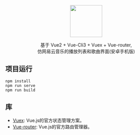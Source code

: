 <p align="center">
    <a href="https://github.com/eeewl1250/cloudmusic-vue">
        <img src="https://s2.ax1x.com/2019/03/01/kHxTzR.png" width="100">
    </a>
</p>

<p align="center">基于 Vue2 + Vue-Cli3 + Vuex + Vue-router, <br />仿网易云音乐的播放列表和歌曲界面(安卓手机版)</p>


## 项目运行
```
npm install
npm run serve
npm run build
```

## 库
* [Vuex](https://vuex.vuejs.org/): Vue.js的官方状态管理方案。
* [Vue-router](https://router.vuejs.org/): Vue.js的官方路由管理器。

